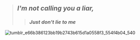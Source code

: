 > ## *I'm not calling you a liar,*
>> ### *Just don't lie to me*

![tumblr_e66b386123bb19b2743b615d1a0558f3_554f4b04_540](https://github.com/user-attachments/assets/b872fa83-6d3e-4cff-915d-c42bcba132a9)
